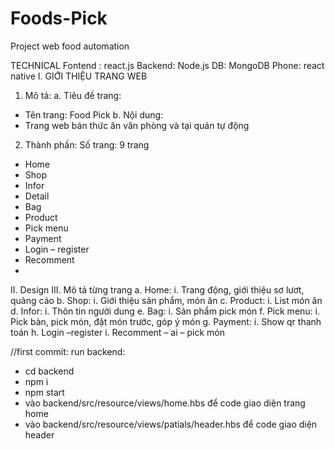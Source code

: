 # Foods-Pick
Project web food automation

TECHNICAL
	Fontend : react.js
	Backend: Node.js
	DB: MongoDB
	Phone: react native
I.	GIỚI THIỆU TRANG WEB
1.	Mô tả:
a.	Tiêu đề trang: 
-	Tên trang: Food Pick
b.	Nội dung:
-	Trang web bán thức ăn văn phòng và tại quán tự động
2.	Thành phần:
Số trang: 9 trang
-	Home
-	Shop
-	Infor
-	Detail
-	Bag
-	Product
-	Pick menu
-	Payment
-	Login – register
-	Recomment
-	
II.	Design
III.	Mô tả từng trang
a.	Home: 
i.	Trang động, giới thiệu sơ lươt, quảng cáo
b.	Shop:
i.	Giới thiệu sản phẩm, món ăn
c.	Product:
i.	List món ăn
d.	Infor:
i.	Thôn tin người dung
e.	Bag:
i.	Sản phẩm pick món 
f.	Pick menu:
i.	Pick bàn, pick món, đặt món trước, góp ý món
g.	Payment:
i.	Show qr thanh toán
h.	Login –register
i.	Recomment – ai – pick món

//first commit:
run backend: 
- cd backend
- npm i
- npm start
- vào backend/src/resource/views/home.hbs để code giao diện trang home
- vào backend/src/resource/views/patials/header.hbs để code giao diện header


